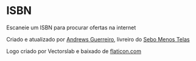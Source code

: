 # ISBN

Escaneie um ISBN para procurar ofertas na internet

Criado e atualizado por [Andrews Guerreiro](https://github.com/andguerreiro), livreiro do [Sebo Menos Telas](https://github.com/andguerreiro/sebomenostelas)

Logo criado por Vectorslab e baixado de [flaticon.com](https://flaticon.com)
